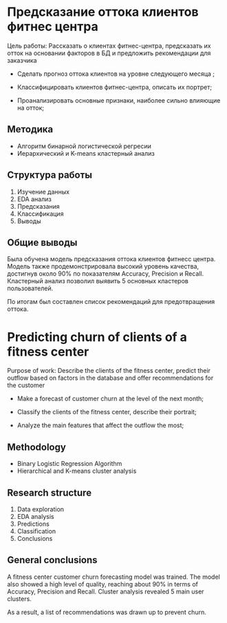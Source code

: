 # Предсказание оттока клиентов фитнес центра 

Цель работы: Рассказать о клиентах фитнес-центра, предсказать их отток на основании факторов в БД и предложить рекомендации для заказчика

* Сделать прогноз оттока клиентов на уровне следующего месяца ;

* Классифицировать клиентов фитнес-центра, описать их портрет;

* Проанализировать основные признаки, наиболее сильно влияющие на отток;

## Методика
* Алгоритм бинарной логистической регресии
* Иерархический и K-means кластерный анализ


## Структура работы 
1. Изучение данных
2. EDA анализ
3. Предсказания 
4. Классификация 
5. Выводы

## Общие выводы 
Была обучена модель предсказания оттока клиентов фитнесс центра. Модель также продемонстрировала высокий уровень качества, достигнув около 90% по показателям Accuracy, Precision и Recall. 
Кластерный анализ позволил выявить 5 основных кластеров пользователей. 

По итогам был составлен список рекомендаций для предотвращения оттока. 

# Predicting churn of clients of a fitness center

Purpose of work: Describe the clients of the fitness center, predict their outflow based on factors in the database and offer recommendations for the customer

* Make a forecast of customer churn at the level of the next month;

* Classify the clients of the fitness center, describe their portrait;

* Analyze the main features that affect the outflow the most;

## Methodology
* Binary Logistic Regression Algorithm
* Hierarchical and K-means cluster analysis

## Research structure
1. Data exploration
2. EDA analysis
3. Predictions
4. Classification
5. Conclusions

## General conclusions
A fitness center customer churn forecasting model was trained. The model also showed a high level of quality, reaching about 90% in terms of Accuracy, Precision and Recall.
Cluster analysis revealed 5 main user clusters.

As a result, a list of recommendations was drawn up to prevent churn.
